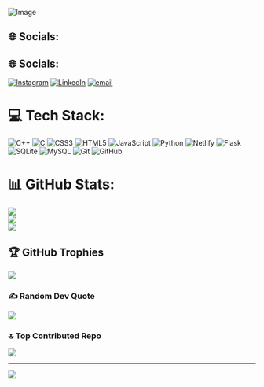![Image](https://i.programmerhumor.io/2025/05/bdcb14346eb9d8fd5ed0c6f7d77930bc4fcba5e4adbfe3e3a0c526054fcf1dc4.jpeg)
## 🌐 Socials:

## 🌐 Socials:
[![Instagram](https://img.shields.io/badge/Instagram-%23E4405F.svg?logo=Instagram&logoColor=white)](https://instagram.com/prakash_satyam_06) [![LinkedIn](https://img.shields.io/badge/LinkedIn-%230077B5.svg?logo=linkedin&logoColor=white)](https://linkedin.com/in/satyamprakash09) [![email](https://img.shields.io/badge/Email-D14836?logo=gmail&logoColor=white)](mailto:satyamprakash996@gmail.com) 

# 💻 Tech Stack:
![C++](https://img.shields.io/badge/c++-%2300599C.svg?style=for-the-badge&logo=c%2B%2B&logoColor=white) ![C](https://img.shields.io/badge/c-%2300599C.svg?style=for-the-badge&logo=c&logoColor=white) ![CSS3](https://img.shields.io/badge/css3-%231572B6.svg?style=for-the-badge&logo=css3&logoColor=white) ![HTML5](https://img.shields.io/badge/html5-%23E34F26.svg?style=for-the-badge&logo=html5&logoColor=white) ![JavaScript](https://img.shields.io/badge/javascript-%23323330.svg?style=for-the-badge&logo=javascript&logoColor=%23F7DF1E) ![Python](https://img.shields.io/badge/python-3670A0?style=for-the-badge&logo=python&logoColor=ffdd54) ![Netlify](https://img.shields.io/badge/netlify-%23000000.svg?style=for-the-badge&logo=netlify&logoColor=#00C7B7) ![Flask](https://img.shields.io/badge/flask-%23000.svg?style=for-the-badge&logo=flask&logoColor=white) ![SQLite](https://img.shields.io/badge/sqlite-%2307405e.svg?style=for-the-badge&logo=sqlite&logoColor=white) ![MySQL](https://img.shields.io/badge/mysql-4479A1.svg?style=for-the-badge&logo=mysql&logoColor=white) ![Git](https://img.shields.io/badge/git-%23F05033.svg?style=for-the-badge&logo=git&logoColor=white) ![GitHub](https://img.shields.io/badge/github-%23121011.svg?style=for-the-badge&logo=github&logoColor=white)
# 📊 GitHub Stats:
![](https://github-readme-stats.vercel.app/api?username=SatyamPrakash09&theme=gotham&hide_border=false&include_all_commits=true&count_private=true)<br/>
![](https://nirzak-streak-stats.vercel.app/?user=SatyamPrakash09&theme=gotham&hide_border=false)<br/>
![](https://github-readme-stats.vercel.app/api/top-langs/?username=SatyamPrakash09&theme=gotham&hide_border=false&include_all_commits=true&count_private=true&layout=compact)

## 🏆 GitHub Trophies
![](https://github-profile-trophy.vercel.app/?username=SatyamPrakash09&theme=radical&no-frame=false&no-bg=false&margin-w=4)

### ✍️ Random Dev Quote
![](https://quotes-github-readme.vercel.app/api?type=horizontal&theme=radical)

### 🔝 Top Contributed Repo
![](https://github-contributor-stats.vercel.app/api?username=SatyamPrakash09&limit=5&theme=dark&combine_all_yearly_contributions=true)

---
[![](https://visitcount.itsvg.in/api?id=SatyamPrakash09&icon=2&color=0)](https://visitcount.itsvg.in)

<!-- Proudly created with GPRM ( https://gprm.itsvg.in ) -->

